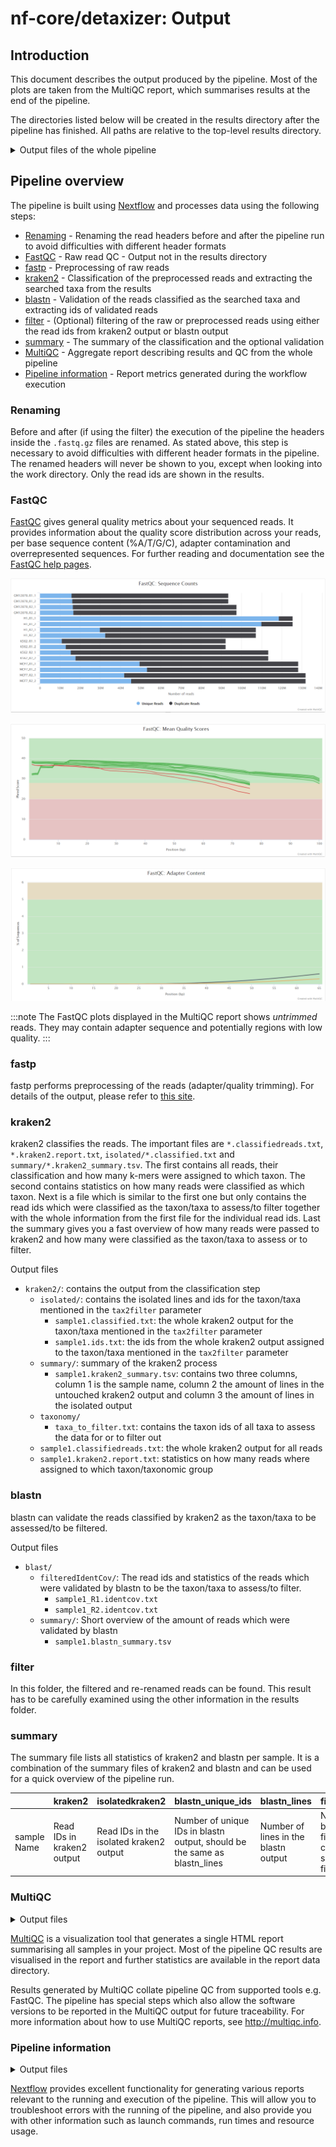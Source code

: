 # nf-core/detaxizer: Output

## Introduction

This document describes the output produced by the pipeline. Most of the plots are taken from the MultiQC report, which summarises results at the end of the pipeline.

The directories listed below will be created in the results directory after the pipeline has finished. All paths are relative to the top-level results directory.

<details markdown="1">
<summary>Output files of the whole pipeline</summary>

Below there is a potential directory and file tree shown for a single paired-end sample (`sample1`), which can give you a first guidance where to look in the results directory.

- `results/`
  - `blast/`
    - `filteredIdentCov/`
      - `sample1_R1.identcov.txt`
      - `sample1_R2.identcov.txt`
    - `summary/`
      - `sample1.blastn_summary.tsv`
  - `fastp/`
    - `sample1/`
      - `...`
  - `filter/`
    - `sample1_R1_filtered.fastq.gz`
    - `sample1_R2_filtered.fastq.gz`
  - `kraken2/`
    - `isolated/`
      - `sample1.classified.txt`
      - `sample1.ids.txt`
    - `summary/`
      - `sample1.kraken2_summary.tsv`
    - `taxonomy/`
      - `taxa_to_filter.txt`
    - `sample1.classifiedreads.txt`
    - `sample1.kraken2.report.txt`
  - `MultiQC/`
    - `multiqc_data/`
      - `...`
    - `multiqc_plots/`
      - `.../`
    - `multiqc_report.html`
  - `pipeline_info/`
    - `execution_report_1970-01-01_00-00-00.html`
    - `execution_timeline_1970-01-01_00-00-00.html`
    - `execution_trace_1970-01-01_00-00-00.html`
    - `params_1970-01-01_00-00-00.html`
    - `pipeline_dag_1970-01-01_00-00-00.html`
    - `software_versions.yml`
  - `summary/`
    - `summary.tsv`

</details>

## Pipeline overview

The pipeline is built using [Nextflow](https://www.nextflow.io/) and processes data using the following steps:

- [Renaming](#renaming) - Renaming the read headers before and after the pipeline run to avoid difficulties with different header formats
- [FastQC](#fastqc) - Raw read QC - Output not in the results directory
- [fastp](#fastp) - Preprocessing of raw reads
- [kraken2](#kraken2) - Classification of the preprocessed reads and extracting the searched taxa from the results
- [blastn](#blastn) - Validation of the reads classified as the searched taxa and extracting ids of validated reads
- [filter](#filter) - (Optional) filtering of the raw or preprocessed reads using either the read ids from kraken2 output or blastn output
- [summary](#summary) - The summary of the classification and the optional validation
- [MultiQC](#multiqc) - Aggregate report describing results and QC from the whole pipeline
- [Pipeline information](#pipeline-information) - Report metrics generated during the workflow execution

### Renaming

Before and after (if using the filter) the execution of the pipeline the headers inside the `.fastq.gz` files are renamed. As stated above, this step is necessary to avoid difficulties with different header formats in the pipeline. The renamed headers will never be shown to you, except when looking into the work directory. Only the read ids are shown in the results.

### FastQC

[FastQC](http://www.bioinformatics.babraham.ac.uk/projects/fastqc/) gives general quality metrics about your sequenced reads. It provides information about the quality score distribution across your reads, per base sequence content (%A/T/G/C), adapter contamination and overrepresented sequences. For further reading and documentation see the [FastQC help pages](http://www.bioinformatics.babraham.ac.uk/projects/fastqc/Help/).

![MultiQC - FastQC sequence counts plot](images/mqc_fastqc_counts.png)

![MultiQC - FastQC mean quality scores plot](images/mqc_fastqc_quality.png)

![MultiQC - FastQC adapter content plot](images/mqc_fastqc_adapter.png)

:::note
The FastQC plots displayed in the MultiQC report shows _untrimmed_ reads. They may contain adapter sequence and potentially regions with low quality.
:::

### fastp
fastp performs preprocessing of the reads (adapter/quality trimming). For details of the output, please refer to [this site](https://nf-co.re/modules/fastp).

### kraken2
kraken2 classifies the reads. The important files are `*.classifiedreads.txt`, `*.kraken2.report.txt`, `isolated/*.classified.txt` and `summary/*.kraken2_summary.tsv`. The first contains all reads, their classification and how many k-mers were assigned to which taxon. The second contains statistics on how many reads were classified as which taxon. Next is a file which is similar to the first one but only contains the read ids which were classified as the taxon/taxa to assess/to filter together with the whole information from the first file for the individual read ids. Last the summary gives you a fast overview of how many reads were passed to kraken2 and how many were classified as the taxon/taxa to assess or to filter.

<summary>Output files</summary>

- `kraken2/`: contains the output from the classification step
  - `isolated/`: contains the isolated lines and ids for the taxon/taxa mentioned in the `tax2filter` parameter
    - `sample1.classified.txt`: the whole kraken2 output for the taxon/taxa mentioned in the `tax2filter` parameter
    - `sample1.ids.txt`: the ids from the whole kraken2 output assigned to the taxon/taxa mentioned in the `tax2filter` parameter
  - `summary/`: summary of the kraken2 process
    - `sample1.kraken2_summary.tsv`: contains two three columns, column 1 is the sample name, column 2 the amount of lines in the untouched kraken2 output and column 3 the amount of lines in the isolated output
  - `taxonomy/`
    - `taxa_to_filter.txt`: contains the taxon ids of all taxa to assess the data for or to filter out
  - `sample1.classifiedreads.txt`: the whole kraken2 output for all reads
  - `sample1.kraken2.report.txt`: statistics on how many reads where assigned to which taxon/taxonomic group
</details>

### blastn
blastn can validate the reads classified by kraken2 as the taxon/taxa to be assessed/to be filtered.

<summary>Output files</summary>

- `blast/`
  - `filteredIdentCov/`: The read ids and statistics of the reads which were validated by blastn to be the taxon/taxa to assess/to filter.
    - `sample1_R1.identcov.txt`
    - `sample1_R2.identcov.txt`
  - `summary/`: Short overview of the amount of reads which were validated by blastn
    - `sample1.blastn_summary.tsv`
</details>

### filter
In this folder, the filtered and re-renamed reads can be found. This result has to be carefully examined using the other information in the results folder.

### summary
The summary file lists all statistics of kraken2 and blastn per sample. It is a combination of the summary files of kraken2 and blastn and can be used for a quick overview of the pipeline run.

|             | kraken2                    | isolatedkraken2                         | blastn_unique_ids                                                         | blastn_lines                         | filteredblastn_unique_ids                                                                                                    | filteredblastn_lines                                                               |
|-------------|----------------------------|-----------------------------------------|---------------------------------------------------------------------------|--------------------------------------|------------------------------------------------------------------------------------------------------------------------------|------------------------------------------------------------------------------------|
| sample Name | Read IDs in kraken2 output | Read IDs in the isolated kraken2 output | Number of unique IDs in blastn output, should be the same as blastn_lines | Number of lines in the blastn output | Number of IDs in the blastn output after the filtering for identity and coverage, should be the same as filteredblastn_lines | Number of lines in the blastn output after the filtering for identity and coverage |

### MultiQC

<details markdown="1">
<summary>Output files</summary>

- `multiqc/`
  - `multiqc_report.html`: a standalone HTML file that can be viewed in your web browser.
  - `multiqc_data/`: directory containing parsed statistics from the different tools used in the pipeline.
  - `multiqc_plots/`: directory containing static images from the report in various formats.

</details>

[MultiQC](http://multiqc.info) is a visualization tool that generates a single HTML report summarising all samples in your project. Most of the pipeline QC results are visualised in the report and further statistics are available in the report data directory.

Results generated by MultiQC collate pipeline QC from supported tools e.g. FastQC. The pipeline has special steps which also allow the software versions to be reported in the MultiQC output for future traceability. For more information about how to use MultiQC reports, see <http://multiqc.info>.

### Pipeline information

<details markdown="1">
<summary>Output files</summary>

- `pipeline_info/`
  - Reports generated by Nextflow: `execution_report.html`, `execution_timeline.html`, `execution_trace.txt` and `pipeline_dag.dot`/`pipeline_dag.svg`.
  - Reports generated by the pipeline: `pipeline_report.html`, `pipeline_report.txt` and `software_versions.yml`. The `pipeline_report*` files will only be present if the `--email` / `--email_on_fail` parameter's are used when running the pipeline.
  - Reformatted samplesheet files used as input to the pipeline: `samplesheet.valid.csv`.
  - Parameters used by the pipeline run: `params.json`.

</details>

[Nextflow](https://www.nextflow.io/docs/latest/tracing.html) provides excellent functionality for generating various reports relevant to the running and execution of the pipeline. This will allow you to troubleshoot errors with the running of the pipeline, and also provide you with other information such as launch commands, run times and resource usage.
